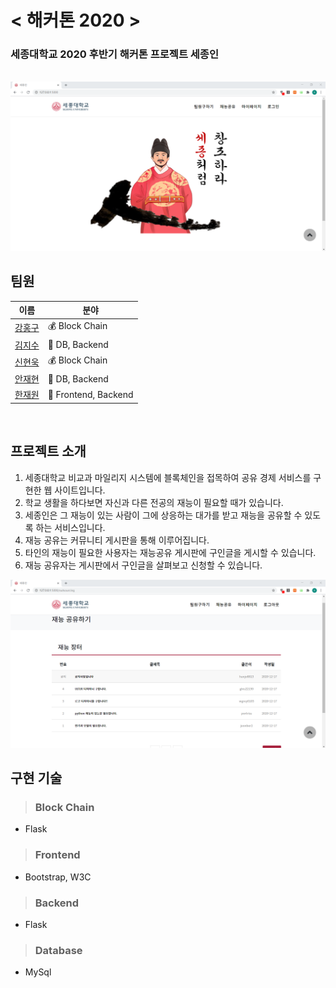 # < 해커톤 2020 >

### 세종대학교 2020 후반기 해커톤 프로젝트 세종인

<br>

<img src="./readmeimg.png">

## 팀원

|이름|분야|
|---|---|
|<a href="https://github.com/hon99oo">강홍구</a>|💰 Block Chain|
|<a href="https://github.com/ghis22130">김지수</a>|📂 DB, Backend|
|<a href="https://github.com/woogie-s">신현욱</a>|💰 Block Chain|
|<a href="https://github.com/Jaeyooou">안재현</a>|📂 DB, Backend|
|<a href="https://github.com/hanjo8813">한재원</a>|📄 Frontend, Backend|

<br>

## 프로젝트 소개
1. 세종대학교 비교과 마일리지 시스템에 블록체인을 접목하여 공유 경제 서비스를 구현한 웹 사이트입니다.
2. 학교 생활을 하다보면 자신과 다른 전공의 재능이 필요할 때가 있습니다.
3. 세종인은 그 재능이 있는 사람이 그에 상응하는 대가를 받고 재능을 공유할 수 있도록 하는 서비스입니다.
4. 재능 공유는 커뮤니티 게시판을 통해 이루어집니다.
5. 타인의 재능이 필요한 사용자는 재능공유 게시판에 구인글을 게시할 수 있습니다.
6. 재능 공유자는 게시판에서 구인글을 살펴보고 신청할 수 있습니다.

<img src="./readmeimg2.png">

<br>

## 구현 기술

> ### Block Chain
- Flask

> ### Frontend
- Bootstrap, W3C

> ### Backend
- Flask

> ### Database
- MySql
